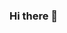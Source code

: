 ### Hi there 👋

<!--
# 👋 Hello, I'm Karthik Shivaram!

## About Me
I'm a 😄 passionate Machine Learning Scientist with a Ph.D. in Computer Science. I'm enthusiastic about exploring the realms of Artificial Intelligence and its applications to real world issues. 👨‍🔬

## Interests
- 🤖 Machine Learning
- 📚 Natural Language Processing
- 🎮 Video Games
- 🏀 Basketball

## What I Do
In my projects, I dive into the fascinating world of data, developing cutting-edge models and algorithms. I love turning raw data into meaningful insights and practical solutions. 💡

## Let's Connect!
If you're interested in Machine Learning, NLP, video games, or just want to chat, feel free to reach out! 📩 You can find me on [LinkedIn](https://www.linkedin.com/in/your-profile) for professional connections and discussions.

Let's collaborate and make a difference in the world of AI! 🚀🌍

### Currently Working On 💻🔧🚀
* 📚 Open Source Library: Developing a PyTorch-based open-source library that provides slice of life utilities for debugging models during training.
* 🏰 Model Zoo: Building a comprehensive model zoo that contains implementations and utilities for training various language models.
* 📱 LLM Applications: Creating applications powered by Language Models (LLM) that can help with daily mundane activities such as scheduling, budgeting, to-do lists, and more.

I'm excited about these projects and look forward to contributing to the machine learning community. Stay tuned for updates and releases! 🎉🙌
-->
